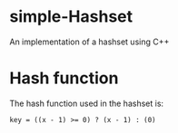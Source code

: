 # simple-Hashset
An implementation of a hashset using C++
# Hash function
The hash function used in the hashset is:
<br>

`key = ((x - 1) >= 0) ? (x - 1) : (0)`
